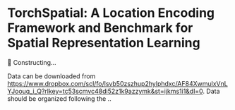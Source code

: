 # TorchSpatial: A Location Encoding Framework and Benchmark for Spatial Representation Learning

🚧 Constructing...


Data can be downloaded from https://www.dropbox.com/scl/fo/lsvb50zszhup2hylphdxc/AF84XwmulxVnLYJoouq_i_Q?rlkey=tc53scmvc48di52z1k9azzymk&st=ijkms1i1&dl=0.
Data should be organized following the ..
